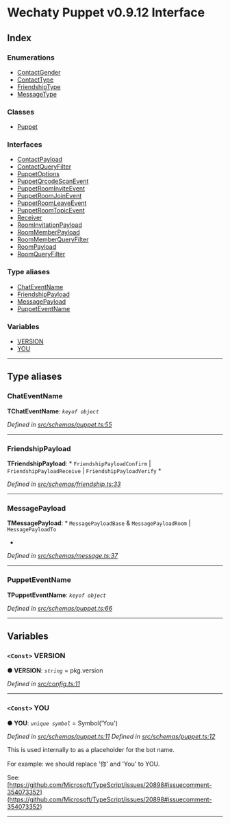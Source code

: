 
#  Wechaty Puppet v0.9.12 Interface

## Index

### Enumerations

* [ContactGender](enums/contactgender.md)
* [ContactType](enums/contacttype.md)
* [FriendshipType](enums/friendshiptype.md)
* [MessageType](enums/messagetype.md)

### Classes

* [Puppet](classes/puppet.md)

### Interfaces

* [ContactPayload](interfaces/contactpayload.md)
* [ContactQueryFilter](interfaces/contactqueryfilter.md)
* [PuppetOptions](interfaces/puppetoptions.md)
* [PuppetQrcodeScanEvent](interfaces/puppetqrcodescanevent.md)
* [PuppetRoomInviteEvent](interfaces/puppetroominviteevent.md)
* [PuppetRoomJoinEvent](interfaces/puppetroomjoinevent.md)
* [PuppetRoomLeaveEvent](interfaces/puppetroomleaveevent.md)
* [PuppetRoomTopicEvent](interfaces/puppetroomtopicevent.md)
* [Receiver](interfaces/receiver.md)
* [RoomInvitationPayload](interfaces/roominvitationpayload.md)
* [RoomMemberPayload](interfaces/roommemberpayload.md)
* [RoomMemberQueryFilter](interfaces/roommemberqueryfilter.md)
* [RoomPayload](interfaces/roompayload.md)
* [RoomQueryFilter](interfaces/roomqueryfilter.md)

### Type aliases

* [ChatEventName](#chateventname)
* [FriendshipPayload](#friendshippayload)
* [MessagePayload](#messagepayload)
* [PuppetEventName](#puppeteventname)

### Variables

* [VERSION](#version)
* [YOU](#you)

---

## Type aliases

<a id="chateventname"></a>

###  ChatEventName

**ΤChatEventName**: *`keyof object`*

*Defined in [src/schemas/puppet.ts:55](https://github.com/wechaty/wechaty-puppet/blob/53150e3/src/schemas/puppet.ts#L55)*

___
<a id="friendshippayload"></a>

###  FriendshipPayload

**ΤFriendshipPayload**: * `FriendshipPayloadConfirm` &#124; `FriendshipPayloadReceive` &#124; `FriendshipPayloadVerify`
*

*Defined in [src/schemas/friendship.ts:33](https://github.com/wechaty/wechaty-puppet/blob/53150e3/src/schemas/friendship.ts#L33)*

___
<a id="messagepayload"></a>

###  MessagePayload

**ΤMessagePayload**: * `MessagePayloadBase` &  `MessagePayloadRoom` &#124; `MessagePayloadTo`

*

*Defined in [src/schemas/message.ts:37](https://github.com/wechaty/wechaty-puppet/blob/53150e3/src/schemas/message.ts#L37)*

___
<a id="puppeteventname"></a>

###  PuppetEventName

**ΤPuppetEventName**: *`keyof object`*

*Defined in [src/schemas/puppet.ts:66](https://github.com/wechaty/wechaty-puppet/blob/53150e3/src/schemas/puppet.ts#L66)*

___

## Variables

<a id="version"></a>

### `<Const>` VERSION

**● VERSION**: *`string`* =  pkg.version

*Defined in [src/config.ts:11](https://github.com/wechaty/wechaty-puppet/blob/53150e3/src/config.ts#L11)*

___
<a id="you"></a>

### `<Const>` YOU

**● YOU**: *`unique symbol`* =  Symbol('You')

*Defined in [src/schemas/puppet.ts:11](https://github.com/wechaty/wechaty-puppet/blob/53150e3/src/schemas/puppet.ts#L11)*
*Defined in [src/schemas/puppet.ts:12](https://github.com/wechaty/wechaty-puppet/blob/53150e3/src/schemas/puppet.ts#L12)*

This is used internally to as a placeholder for the bot name.

For example: we should replace '你' and 'You' to YOU.

See: [https://github.com/Microsoft/TypeScript/issues/20898#issuecomment-354073352](https://github.com/Microsoft/TypeScript/issues/20898#issuecomment-354073352)

___

